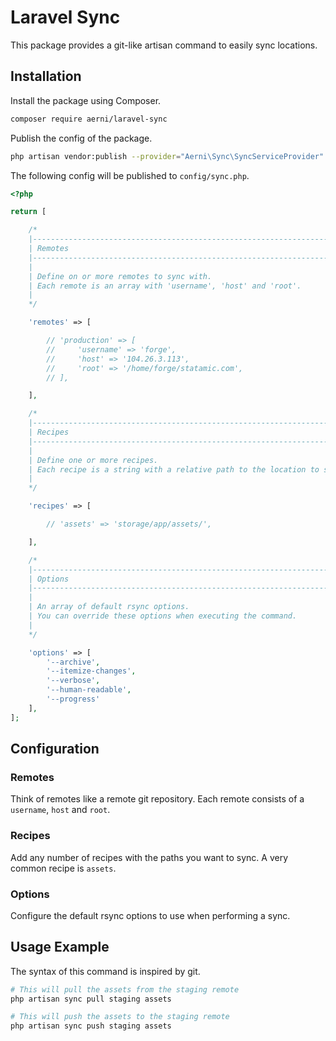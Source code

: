 # Laravel Sync
This package provides a git-like artisan command to easily sync locations.

## Installation
Install the package using Composer.

```bash
composer require aerni/laravel-sync
```

Publish the config of the package.

```bash
php artisan vendor:publish --provider="Aerni\Sync\SyncServiceProvider"
```

The following config will be published to `config/sync.php`.

```php
<?php

return [

    /*
    |--------------------------------------------------------------------------
    | Remotes
    |--------------------------------------------------------------------------
    |
    | Define on or more remotes to sync with.
    | Each remote is an array with 'username', 'host' and 'root'.
    |
    */

    'remotes' => [

        // 'production' => [
        //     'username' => 'forge',
        //     'host' => '104.26.3.113',
        //     'root' => '/home/forge/statamic.com',
        // ],

    ],

    /*
    |--------------------------------------------------------------------------
    | Recipes
    |--------------------------------------------------------------------------
    |
    | Define one or more recipes.
    | Each recipe is a string with a relative path to the location to sync.
    |
    */

    'recipes' => [

        // 'assets' => 'storage/app/assets/',

    ],

    /*
    |--------------------------------------------------------------------------
    | Options
    |--------------------------------------------------------------------------
    |
    | An array of default rsync options.
    | You can override these options when executing the command.
    |
    */

    'options' => [
        '--archive',
        '--itemize-changes',
        '--verbose',
        '--human-readable',
        '--progress'
    ],
];
```

## Configuration

### Remotes
Think of remotes like a remote git repository. Each remote consists of a `username`, `host` and `root`.

### Recipes
Add any number of recipes with the paths you want to sync. A very common recipe is `assets`.

### Options
Configure the default rsync options to use when performing a sync.

## Usage Example
The syntax of this command is inspired by git.

```bash
# This will pull the assets from the staging remote
php artisan sync pull staging assets

# This will push the assets to the staging remote
php artisan sync push staging assets
```
